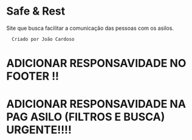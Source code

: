 # Safe & Rest

Site que busca facilitar a comunicação das pessoas com os asilos.

```
  Criado por João Cardoso
```

# ADICIONAR RESPONSAVIDADE NO FOOTER !!

# ADICIONAR RESPONSAVIDADE NA PAG ASILO (FILTROS E BUSCA) URGENTE!!!!